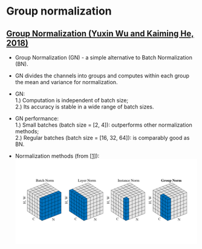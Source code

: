 # Group normalization

## [Group Normalization (Yuxin Wu and Kaiming He, 2018)](https://arxiv.org/abs/1803.08494)
* Group Normalization (GN) - a simple alternative to Batch Normalization (BN).

* GN divides the channels into groups and computes within each group the mean and variance for normalization.

* GN:  
1.) Computation is independent of batch size;  
2.) Its accuracy is stable in a wide range of batch sizes.

* GN performance:  
1.) Small batches (batch size = [2, 4]): outperforms other normalization methods;  
2.) Regular batches (batch size = [16, 32, 64]): is comparably good as BN.

* Normalization methods (from \[[1]\]):  
![norm_methods](./norm_methods.png)  

[1]: https://arxiv.org/pdf/1803.08494.pdf

